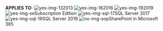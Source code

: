 <Token>**APPLIES TO:** ![yes-img-13](../media/yes.png)2013 ![yes-img-16](../media/yes.png)2016 ![yes-img-19](../media/yes.png)2019 ![yes-img-se](../media/yes.png)Subscription Edition ![yes-img-sql-17](../media/yes.png)SQL Server 2017 ![yes-img-sql-19](../media/yes.png)SQL Server 2019 ![no-img-sop](../media/no.png)SharePoint in Microsoft 365</Token>
